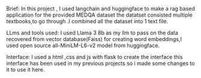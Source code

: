 Brief:
In this project , I used langchain and huggingface to make a rag based application for the provided MEDQA dataset the datatset consisted multiple textbooks,to go through .I combined all the dataset into 1 text file.

LLms and tools used:
I used Llama 3 8b as my llm to pass on the data recovered from vector database(Faiss) for creating word embeddings,I used open source all-MiniLM-L6-v2 model from huggingface.

Interface:
I used a html ,css and js with flask to create the interface this interface has been used in my previous projects so i made some changes to it to use it here.
